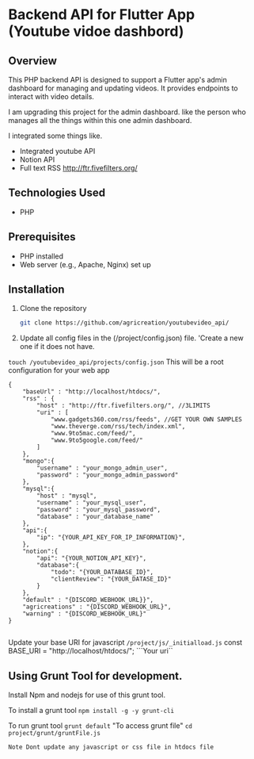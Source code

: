 # Backend API for Flutter App (Youtube vidoe dashbord)

## Overview
This PHP backend API is designed to support a Flutter app's admin dashboard for managing and updating videos. It provides endpoints to interact with video details.

I am upgrading this project for the admin dashboard. like the person who manages all the things within this one admin dashboard.

I integrated some things like.
- Integrated youtube API 
- Notion API
- Full text RSS http://ftr.fivefilters.org/


## Technologies Used
- PHP

## Prerequisites
- PHP installed
- Web server (e.g., Apache, Nginx) set up

## Installation
1. Clone the repository
   ```bash
   git clone https://github.com/agricreation/youtubevideo_api/

2. Update all config files in the (/project/config.json) file. 'Create a new one if it does not have.

``` touch /youtubevideo_api/projects/config.json ``` This will be a root configuration for your web app
```
{
    "baseUrl" : "http://localhost/htdocs/",
    "rss" : {
        "host" : "http://ftr.fivefilters.org/", //3LIMITS
        "uri" : [
            "www.gadgets360.com/rss/feeds", //GET YOUR OWN SAMPLES
            "www.theverge.com/rss/tech/index.xml",
            "www.9to5mac.com/feed/",
            "www.9to5google.com/feed/"
        ]
    },
    "mongo":{
        "username" : "your_mongo_admin_user",
        "password" : "your_mongo_admin_password"
    },
    "mysql":{
        "host" : "mysql",
        "username" : "your_mysql_user",
        "password" : "your_mysql_password",
        "database" : "your_database_name"
    },
    "api":{
        "ip": "{YOUR_API_KEY_FOR_IP_INFORMATION}",
    },
    "notion":{
        "api": "{YOUR_NOTION_API_KEY}",
        "database":{
            "todo": "{YOUR_DATABASE_ID}",
            "clientReview": "{YOUR_DATASE_ID}"
        }
    },
    "default" : "{DISCORD_WEBHOOK_URL}}",
    "agricreations" : "{DISCORD_WEBHOOK_URL}",
    "warning" : "{DISCORD_WEBHOOK_URL}"
}
   
```
Update your base URI for javascript 
```/project/js/_initialload.js```
const BASE_URI = "http://localhost/htdocs/"; ```Your uri``

## Using Grunt Tool for development.

Install Npm and nodejs for use of this grunt tool. 

To install a grunt tool ```npm install -g -y grunt-cli```

To run grunt tool ```grunt default``` "To access grunt file" ```cd project/grunt/gruntFile.js```

```Note Dont update any javascript or css file in htdocs file```
